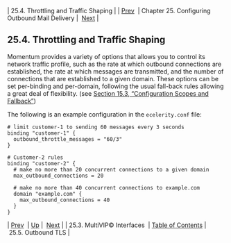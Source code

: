 | 25.4. Throttling and Traffic Shaping |
| [Prev](outbound_mail.multivip.interfaces)  | Chapter 25. Configuring Outbound Mail Delivery |  [Next](tls_option) |

## 25.4. Throttling and Traffic Shaping

Momentum provides a variety of options that allows you to control its network traffic profile, such as the rate at which outbound connections are established, the rate at which messages are transmitted, and the number of connections that are established to a given domain. These options can be set per-binding and per-domain, following the usual fall-back rules allowing a great deal of flexibility. (see [Section 15.3, “Configuration Scopes and Fallback”](ecelerity.conf.fallback "15.3. Configuration Scopes and Fallback"))

The following is an example configuration in the `ecelerity.conf` file:

```
# limit customer-1 to sending 60 messages every 3 seconds
binding "customer-1" {
  outbound_throttle_messages = "60/3"
}

# Customer-2 rules
binding "customer-2" {
  # make no more than 20 concurrent connections to a given domain
  max_outbound_connections = 20

  # make no more than 40 concurrent connections to example.com
  domain "example.com" {
    max_outbound_connections = 40
  }
}
```

| [Prev](outbound_mail.multivip.interfaces)  | [Up](outbound_mail) |  [Next](tls_option) |
| 25.3. MultiVIP© Interfaces  | [Table of Contents](index) |  25.5. Outbound TLS |

